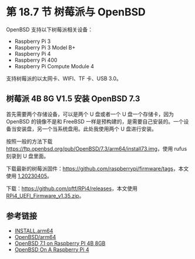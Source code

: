 # 第 18.7 节 树莓派与 OpenBSD

OpenBSD 支持以下树莓派相关设备：

- Raspberry Pi 3
- Raspberry Pi 3 Model B+
- Raspberry Pi 4
- Raspberry Pi 400
- Raspberry Pi Compute Module 4

支持树莓派的以太网卡、WIFI、TF 卡、USB 3.0。


## 树莓派 4B 8G V1.5 安装 OpenBSD 7.3

首先需要两个存储设备，可以是两个 U 盘或者一个 U 盘一个存储卡，因为 OpenBSD 的镜像不是和 FreeBSD 一样是预构建的，是需要自己安装的。一个设备当安装盘，另一个当系统盘用。此处我使用两个 U 盘进行安装。

按照一般的方法下载 <https://ftp.openbsd.org/pub/OpenBSD/7.3/arm64/install73.img>，使用 rufus 刻录到 U 盘里面。

下载最新的树莓派固件：<https://github.com/raspberrypi/firmware/tags>，本文使用 [1.20230405](https://github.com/raspberrypi/firmware/releases/tag/)。

下载：<https://github.com/pftf/RPi4/releases>，本文使用 [RPi4_UEFI_Firmware_v1.35.zip](https://github.com/pftf/RPi4/releases/download/v1.35/RPi4_UEFI_Firmware_v1.35.zip)。


## 参考链接 

- [INSTALL.arm64](https://ftp.openbsd.org/pub/OpenBSD/7.3/arm64/INSTALL.arm64)
- [OpenBSD/arm64](https://www.openbsd.org/arm64.html)
- [OpenBSD 7.1 on Raspberry PI 4B 8GB](https://www.reddit.com/r/openbsd/comments/xcudgr/openbsd_71_on_raspberry_pi_4b_8gb/)
- [OpenBSD On A Raspberry Pi 4](https://www.mtsapv.com/rpi4obsd/)
